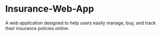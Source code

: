 # Insurance-Web-App
A web application designed to help users easily manage, buy, and track their insurance policies online.
